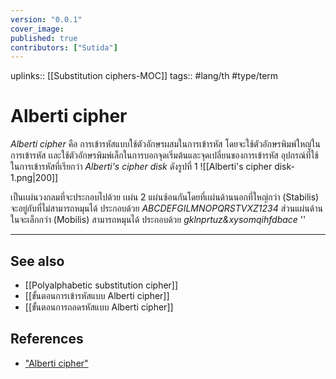 ```yaml
---
version: "0.0.1"
cover_image:
published: true
contributors: ["Sutida"]
---
```

uplinks:: [[Substitution ciphers-MOC]]
tags:: #lang/th #type/term 

# Alberti cipher
 *Alberti cipher* คือ การเข้ารหัสแบบใช้ตัวอักษรผสมในการเข้ารหัส โดยจะใช้ตัวอักษรพิมพ์ใหญ่ในการเข้ารหัส เเละใช้ตัวอักษรพิมพ์เล็กในการบอกจุดเริ่มต้นและจุดเปลี่ยนของการเข้ารหัส อุปกรณ์ที่ใช้ในการเข้ารหัสที่เรียกว่า *Alberti's cipher disk* ดังรูปที่ 1
![[Alberti's cipher disk-1.png|200]]

เป็นเเผ่นวงกลมที่จะประกอบไปด้วย เเผ่น 2 แผ่นซ้อนกันโดยที่เเผ่นด้านนอกที่ใหญ่กว่า (Stabilis) จะอยู่กับที่ไม่สามารถหมุนได้ ประกอบด้วย *ABCDEFGILMNOPQRSTVXZ1234* ส่วนแผ่นด้านในจะเล็กกว่า (Mobilis) สามารถหมุนได้ ประกอบด้วย *gklnprtuz&xysomqihfdbace*  ''

---
## See also
- [[Polyalphabetic substitution cipher]]
- [[ขั้นตอนการเข้ารหัสแบบ Alberti cipher]]
- [[ขั้นตอนการถอดรหัสแบบ Alberti cipher]]
## References
- ["Alberti cipher"](https://vcrypto.tonyo.info/venetian_crypto/website/index.php/alberti)
 
 
 
 
 


